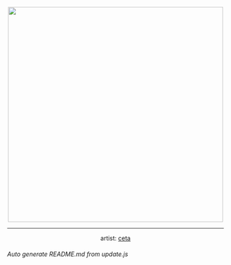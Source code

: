 
<p align="center">
  <img width="500" src="https://nekos.best/api/v2/neko/0727.png">
  <hr/>
  <center>
    artist: <a href="https://www.pixiv.net/en/artworks/96925775">ceta</a>
  </center>
</p>


###### Auto generate README.md from update.js

